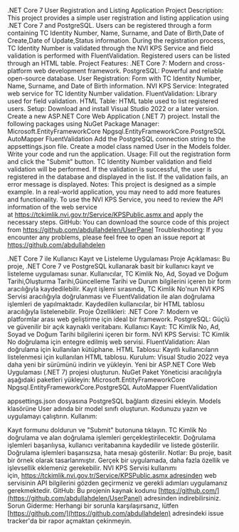 .NET Core 7 User Registration and Listing Application
Project Description:
This project provides a simple user registration and listing application using .NET Core 7 and PostgreSQL. Users can be registered through a form containing TC Identity Number, Name, Surname, and Date of Birth,Date of Create,Date of Update,Status information. During the registration process, TC Identity Number is validated through the NVI KPS Service and field validation is performed with FluentValidation. Registered users can be listed through an HTML table.
Project Features:
.NET Core 7: Modern and cross-platform web development framework.
PostgreSQL: Powerful and reliable open-source database.
User Registration: Form with TC Identity Number, Name, Surname, and Date of Birth information.
NVI KPS Service: Integrated web service for TC Identity Number validation.
FluentValidation: Library used for field validation.
HTML Table: HTML table used to list registered users.
Setup:
Download and install Visual Studio 2022 or a later version.
Create a new ASP.NET Core Web Application (.NET 7) project.
Install the following packages using NuGet Package Manager:
Microsoft.EntityFrameworkCore
Npgsql.EntityFrameworkCore.PostgreSQL
AutoMapper
FluentValidation
Add the PostgreSQL connection string to the appsettings.json file.
Create a model class named User in the Models folder.
Write your code and run the application.
Usage:
Fill out the registration form and click the "Submit" button.
TC Identity Number validation and field validation will be performed.
If the validation is successful, the user is registered in the database and displayed in the list.
If the validation fails, an error message is displayed.
Notes:
This project is designed as a simple example. In a real-world application, you may need to add more features and functionality.
To use the NVI KPS Service, you need to review the API information of the web service at https://tckimlik.nvi.gov.tr/Service/KPSPublic.asmx and apply the necessary steps.
GitHub:
You can download the source code of this project from https://github.com/abdullahdelen/UserPanel
Troubleshooting:
If you encounter any problems, please feel free to open an issue report at https://github.com/abdullahdelen



.NET Core 7 ile Kullanıcı Kayıt ve Listeleme Uygulaması
Proje Açıklaması:
Bu proje, .NET Core 7 ve PostgreSQL kullanarak basit bir kullanıcı kayıt ve listeleme uygulaması sunar. Kullanıcılar, TC Kimlik No, Ad, Soyad ve Doğum Tarihi,Oluşturma Tarihi,Güncelleme Tarihi ve Durum bilgilerini içeren bir form aracılığıyla kaydedilebilir. Kayıt işlemi sırasında, TC Kimlik No'nun NVI KPS Servisi aracılığıyla doğrulanması ve FluentValidation ile alan doğrulama işlemleri de yapılmaktadır. Kaydedilen kullanıcılar, bir HTML tablosu aracılığıyla listelenebilir.
Proje Özellikleri:
.NET Core 7: Modern ve platformlar arası web geliştirme için ideal bir framework.
PostgreSQL: Güçlü ve güvenilir bir açık kaynaklı veritabanı.
Kullanıcı Kayıt: TC Kimlik No, Ad, Soyad ve Doğum Tarihi bilgilerini içeren bir form.
NVI KPS Servisi: TC Kimlik No doğrulama için entegre edilmiş web servisi.
FluentValidation: Alan doğrulama için kullanılan kütüphane.
HTML Tablosu: Kayıtlı kullanıcıların listelenmesi için kullanılan HTML tablosu.
Kurulum:
Visual Studio 2022 veya daha yeni bir sürümünü indirin ve yükleyin.
Yeni bir ASP.NET Core Web Uygulaması (.NET 7) projesi oluşturun.
NuGet Paket Yöneticisi aracılığıyla aşağıdaki paketleri yükleyin:
Microsoft.EntityFrameworkCore
Npgsql.EntityFrameworkCore.PostgreSQL
AutoMapper
FluentValidation

appsettings.json dosyasına PostgreSQL bağlantı dizesini ekleyin.
Models klasörüne User adında bir model sınıfı oluşturun.
Kodunuzu yazın ve uygulamayı çalıştırın.
Kullanım:

Kayıt formunu doldurun ve "Submit" butonuna tıklayın.
TC Kimlik No doğrulama ve alan doğrulama işlemleri gerçekleştirilecektir.
Doğrulama işlemleri başarılıysa, kullanıcı veritabanına kaydedilir ve listede gösterilir.
Doğrulama işlemleri başarısızsa, hata mesajı gösterilir.
Notlar:
Bu proje, basit bir örnek olarak tasarlanmıştır. Gerçek bir uygulamada, daha fazla özellik ve işlevsellik eklemeniz gerekebilir.
NVI KPS Servisi kullanımı için, https://tckimlik.nvi.gov.tr/Service/KPSPublic.asmx adresinden web servisinin API bilgilerini gözden geçirmeniz ve gerekli adımları uygulamanız gerekmektedir.
GitHub:
Bu projenin kaynak kodunu [https://github.com/](https://github.com/abdullahdelen/UserPanel) adresinden indirebilirsiniz.
Sorun Giderme:
Herhangi bir sorunla karşılaşırsanız, lütfen [https://github.com/](https://github.com/abdullahdelen) adresindeki issue tracker'da bir rapor açmaktan çekinmeyin.
